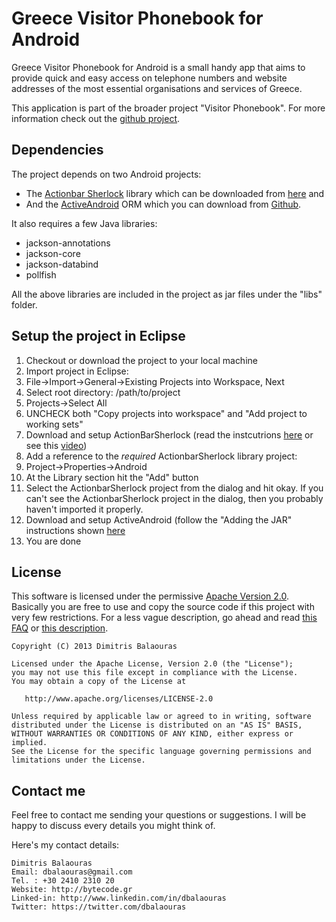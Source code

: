 Greece Visitor Phonebook for Android
====================================

Greece Visitor Phonebook for Android is a small handy app that aims to provide quick and easy access on telephone numbers and website addresses of the most essential organisations and services of Greece.

This application is part of the broader project "Visitor Phonebook". For more information check out the [github project][1].

## Dependencies

The project depends on two Android projects: 
* The [Actionbar Sherlock][2] library which can be downloaded from [here][2] and
* And the [ActiveAndroid][5] ORM which you can download from [Github][5].

It also requires a few Java libraries:
* jackson-annotations
* jackson-core
* jackson-databind
* pollfish

All the above libraries are included in the project as jar files under the "libs" folder.

## Setup the project in Eclipse

1. Checkout or download the project to your local machine
2. Import project in Eclipse:
  1. File->Import->General->Existing Projects into Workspace, Next
  2. Select root directory: /path/to/project
  3. Projects->Select All
  4. UNCHECK both "Copy projects into workspace" and "Add project to working sets"
3. Download and setup ActionBarSherlock (read the instcutrions [here][2] or see this [video][3]) 
4. Add a reference to the *required* ActionbarSherlock library project:
  1. Project->Properties->Android
  2. At the Library section hit the "Add" button
  3. Select the ActionbarSherlock project from the dialog and hit okay. If you can't see the ActionbarSherlock project in the dialog, then you probably haven't imported it properly.
5. Download and setup ActiveAndroid (follow the "Adding the JAR" instructions shown [here][5]
6. You are done


## License

This software is licensed under the permissive [Apache Version 2.0](http://www.apache.org/licenses/LICENSE-2.0.html). Basically you are free to use and copy the source code if this project with very few restrictions. For a less vague description, go ahead and read [this FAQ](http://www.apache.org/foundation/license-faq.html#WhatDoesItMEAN) or [this description](http://www.tldrlegal.com/license/apache-license-2.0-%28apache-2.0%29).

    Copyright (C) 2013 Dimitris Balaouras

    Licensed under the Apache License, Version 2.0 (the "License");
    you may not use this file except in compliance with the License.
    You may obtain a copy of the License at

       http://www.apache.org/licenses/LICENSE-2.0

    Unless required by applicable law or agreed to in writing, software
    distributed under the License is distributed on an "AS IS" BASIS,
    WITHOUT WARRANTIES OR CONDITIONS OF ANY KIND, either express or implied.
    See the License for the specific language governing permissions and
    limitations under the License.

## Contact me

Feel free to contact me sending your questions or suggestions. I will be happy to discuss every details you might think of.

Here's my contact details:

    Dimitris Balaouras
    Email: dbalaouras@gmail.com
    Tel. : +30 2410 2310 20
    Website: http://bytecode.gr
    Linked-in: http://www.linkedin.com/in/dbalaouras
    Twitter: https://twitter.com/dbalaouras

[1]: https://github.com/dbalaouras/visitorphonebook
[2]: http://actionbarsherlock.com/
[3]: http://www.youtube.com/watch?v=4GJ6yY1lNNY#t=119
[4]: http://bytecode.gr
[5]: https://github.com/pardom/ActiveAndroid/wiki/Getting-started
